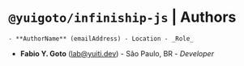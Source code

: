 # `@yuigoto/infiniship-js` | Authors

    - **AuthorName** (emailAddress) - Location - _Role_

- **Fabio Y. Goto** (lab@yuiti.dev) - São Paulo, BR - _Developer_
